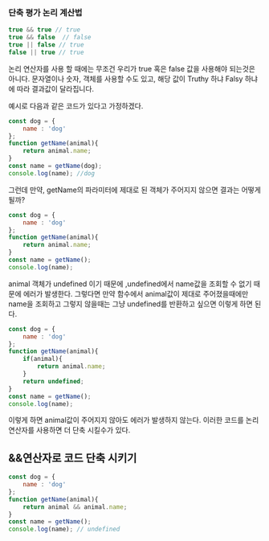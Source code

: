 ### 단축 평가 논리 계산법

```javascript
true && true // true
true && false  // false
true || false // true
false || true // true
```

논리 연산자를 사용 할 때에는 무조건 우리가 true 혹은 false 값을 사용해야 되는것은 아니다.
문자열이나 숫자, 객체를 사용할 수도 있고, 해당 값이 Truthy 하냐 Falsy 하냐에 따라 결과값이 달라집니다.

예시로 다음과 같은 코드가 있다고 가정하겠다.
```javascript
const dog = {
    name : 'dog'
};
function getName(animal){
    return animal.name;
}
const name = getName(dog);
console.log(name); //dog 
```

그런데 만약, getName의 파라미터에 제대로 된 객체가 주어지지 않으면 결과는 어떻게 될까?
```javascript
const dog = {
    name : 'dog'
};
function getName(animal){
    return animal.name;
}
const name = getName();
console.log(name); 
```

animal 객체가 undefined 이기 때문에 ,undefined에서 name값을 조회할 수 없기 때문에 에러가 발생한다.
그렇다면 만약 함수에서 animal값이 제대로 주어졌을때에만 name을 조회하고 그렇지 않을때는 그냥 undefined를
반환하고 싶으면 이렇게 하면 된다.

```javascript
const dog = {
    name : 'dog'
};
function getName(animal){
    if(animal){
        return animal.name;
    }
    return undefined;
}
const name = getName();
console.log(name); 
```
이렇게 하면 animal값이 주어지지 않아도 에러가 발생하지 않는다.
이러한 코드를 논리 연산자를 사용하면 더 단축 시킬수가 있다.

## &&연산자로 코드 단축 시키기

```javascript
const dog = {
    name : 'dog'
};
function getName(animal){
    return animal && animal.name;
}
const name = getName();
console.log(name); // undefined
```

